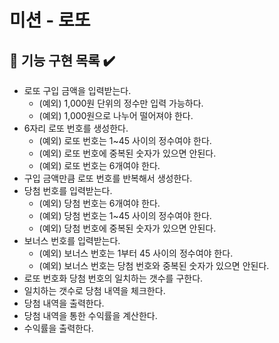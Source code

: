 # 미션 - 로또

## 📖 기능 구현 목록 ✔️

- 로또 구입 금액을 입력받는다.
  - (예외) 1,000원 단위의 정수만 입력 가능하다.
  - (예외) 1,000원으로 나누어 떨어져야 한다.
- 6자리 로또 번호를 생성한다.
  - (예외) 로또 번호는 1~45 사이의 정수여야 한다.
  - (예외) 로또 번호에 중복된 숫자가 있으면 안된다.
  - (예외) 로또 번호는 6개여야 한다.
- 구입 금액만큼 로또 번호를 반복해서 생성한다.
- 당첨 번호를 입력받는다.
  - (예외) 당첨 번호는 6개여야 한다.
  - (예외) 당첨 번호는 1~45 사이의 정수여야 한다.
  - (예외) 당첨 번호에 중복된 숫자가 있으면 안된다.
- 보너스 번호를 입력받는다.
  - (예외) 보너스 번호는 1부터 45 사이의 정수여야 한다.
  - (예외) 보너스 번호는 당첨 번호와 중복된 숫자가 있으면 안된다.
- 로또 번호화 당첨 번호의 일치하는 갯수를 구한다.
- 일치하는 갯수로 당첨 내역을 체크한다.
- 당첨 내역을 출력한다.
- 당첨 내역을 통한 수익률을 계산한다.
- 수익률을 출력한다.
